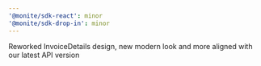 ```yaml
---
'@monite/sdk-react': minor
'@monite/sdk-drop-in': minor
---
```


Reworked InvoiceDetails design, new modern look and more aligned with our latest API version
